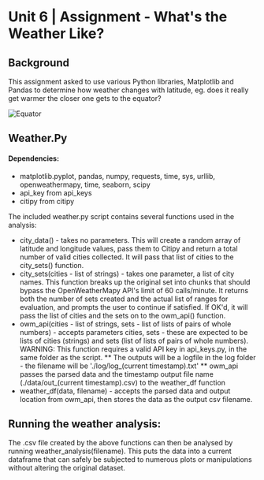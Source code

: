 # Unit 6 | Assignment - What's the Weather Like?

## Background

This assignment asked to use various Python libraries, Matplotlib and Pandas to determine how weather changes with latitude, eg. does it really get warmer the closer one gets to the equator?

![Equator](Images/equatorsign.png)

## Weather.Py

#### Dependencies:

* matplotlib.pyplot, pandas, numpy, requests, time, sys, urllib, openweathermapy, time, seaborn, scipy
* api_key from api_keys
* citipy from citipy

The included weather.py script contains several functions used in the analysis:

* city_data() - takes no parameters. This will create a random array of latitude and longitude values, pass them to Citipy and return a total number of valid cities collected. It will pass that list of cities to the city_sets() function.
* city_sets(cities - list of strings) - takes one parameter, a list of city names. This function breaks up the original set into chunks that should bypass the OpenWeatherMapy API's limit of 60 calls/minute. It returns both the number of sets created and the actual list of ranges for evaluation, and prompts the user to continue if satisfied. If OK'd, it will pass the list of cities and the sets on to the owm_api() function.
* owm_api(cities - list of strings, sets - list of lists of pairs of whole numbers) - accepts parameters cities, sets - these are expected to be lists of cities (strings) and sets (list of lists of pairs of whole numbers). WARNING: This function requires a valid API key in api_keys.py, in the same folder as the script.
    ** The outputs will be a logfile in the log folder - the filename will be './log/log_(current timestamp).txt'
    ** owm_api passes the parsed data and the timestamp output file name (./data/out_(current timestamp).csv) to the weather_df function
* weather_df(data, filename) - accepts the parsed data and output location from owm_api, then stores the data as the output csv filename.

## Running the weather analysis:

The .csv file created by the above functions can then be analysed by running weather_analysis(filename). This puts the data into a current dataframe that can safely be subjected to numerous plots or manipulations without altering the original dataset. 





